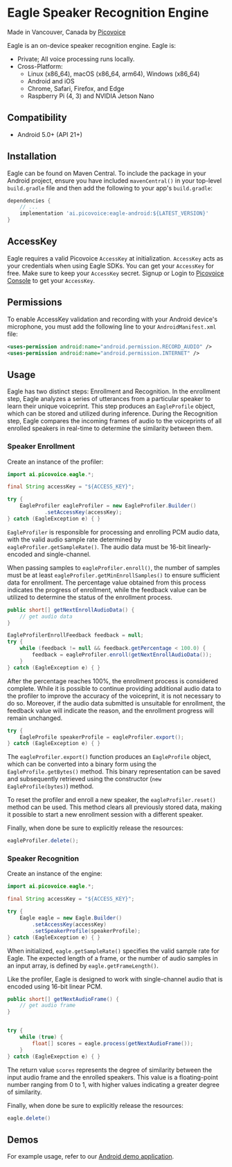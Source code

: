 # Eagle Speaker Recognition Engine

Made in Vancouver, Canada by [Picovoice](https://picovoice.ai)

Eagle is an on-device speaker recognition engine. Eagle is:

- Private; All voice processing runs locally.
- Cross-Platform:
    - Linux (x86_64), macOS (x86_64, arm64), Windows (x86_64)
    - Android and iOS
    - Chrome, Safari, Firefox, and Edge
    - Raspberry Pi (4, 3) and NVIDIA Jetson Nano

## Compatibility

- Android 5.0+ (API 21+)

## Installation

Eagle can be found on Maven Central. To include the package in your Android project, ensure you have included `mavenCentral()` in your top-level `build.gradle` file and then add the following to your app's `build.gradle`:

```groovy
dependencies {
    // ...
    implementation 'ai.picovoice:eagle-android:${LATEST_VERSION}'
}
```

## AccessKey

Eagle requires a valid Picovoice `AccessKey` at initialization. `AccessKey` acts as your credentials when using Eagle
SDKs. You can get your `AccessKey` for free. Make sure to keep your `AccessKey` secret.
Signup or Login to [Picovoice Console](https://console.picovoice.ai/) to get your `AccessKey`.

## Permissions

To enable AccessKey validation and recording with your Android device's microphone, you must add the following line to your `AndroidManifest.xml` file:
```xml
<uses-permission android:name="android.permission.RECORD_AUDIO" />
<uses-permission android:name="android.permission.INTERNET" />
```

## Usage

Eagle has two distinct steps: Enrollment and Recognition. In the enrollment step, Eagle analyzes a series of
utterances from a particular speaker to learn their unique voiceprint. This step produces an `EagleProfile` object,
which can be stored and utilized during inference. During the Recognition step, Eagle compares the incoming frames of
audio to the voiceprints of all enrolled speakers in real-time to determine the similarity between them.

### Speaker Enrollment

Create an instance of the profiler:

```java
import ai.picovoice.eagle.*;

final String accessKey = "${ACCESS_KEY}";

try {
    EagleProfiler eagleProfiler = new EagleProfiler.Builder()
            .setAccessKey(accessKey);
} catch (EagleException e) { }
```

`EagleProfiler` is responsible for processing and enrolling PCM audio data, with the valid audio sample rate determined
by `eagleProfiler.getSampleRate()`. The audio data must be 16-bit linearly-encoded and single-channel.

When passing samples to `eagleProfiler.enroll()`, the number of samples must be at
least `eagleProfiler.getMinEnrollSamples()` to ensure sufficient data for enrollment. The percentage value
obtained from this process indicates the progress of enrollment, while the feedback value can be utilized to determine
the status of the enrollment process.

```java
public short[] getNextEnrollAudioData() {
    // get audio data
}

EagleProfilerEnrollFeedback feedback = null;
try {
    while (feedback != null && feedback.getPercentage < 100.0) {
        feedback = eagleProfiler.enroll(getNextEnrollAudioData());
    }
} catch (EagleException e) { }
```

After the percentage reaches 100%, the enrollment process is considered complete. While it is possible to continue
providing additional audio data to the profiler to improve the accuracy of the voiceprint, it is not necessary to do so.
Moreover, if the audio data submitted is unsuitable for enrollment, the feedback value will indicate the reason, and the
enrollment progress will remain unchanged.

```java
try {
    EagleProfile speakerProfile = eagleProfiler.export();
} catch (EagleException e) { }
```

The `eagleProfiler.export()` function produces an `EagleProfile` object, which can be converted into a binary form
using the `EagleProfile.getBytes()` method. This binary representation can be saved and subsequently retrieved using
the constructor (`new EagleProfile(bytes)`) method.

To reset the profiler and enroll a new speaker, the `eagleProfiler.reset()` method can be used. This method clears all
previously stored data, making it possible to start a new enrollment session with a different speaker.

Finally, when done be sure to explicitly release the resources:

```java
eagleProfiler.delete();
```

### Speaker Recognition

Create an instance of the engine:

```java
import ai.picovoice.eagle.*;

final String accessKey = "${ACCESS_KEY}";

try {
    Eagle eagle = new Eagle.Builder()
        .setAccessKey(accessKey)
        .setSpeakerProfile(speakerProfile);
} catch (EagleException e) { }
```

When initialized, `eagle.getSampleRate()` specifies the valid sample rate for Eagle. The expected length of a frame, or the
number of audio samples in an input array, is defined by `eagle.getFrameLength()`.

Like the profiler, Eagle is designed to work with single-channel audio that is encoded using 16-bit linear PCM.

```java
public short[] getNextAudioFrame() {
    // get audio frame    
}


try {
    while (true) {
        float[] scores = eagle.process(getNextAudioFrame());
    }
} catch (EagleExepction e) { }
```

The return value `scores` represents the degree of similarity between the input audio frame and the enrolled speakers.
This value is a floating-point number ranging from 0 to 1, with higher values indicating a greater degree of similarity.

Finally, when done be sure to explicitly release the resources:

```java
eagle.delete()
```

## Demos

For example usage, refer to our [Android demo application](../../demo/android).